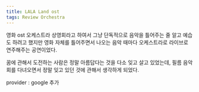 ```yaml
---
title: LALA Land ost
tags: Review Orchestra
---
```


영화 ost 오케스트라 상영회라고 하여서 그냥 단독적으로 음악을 틀어주는 줄 알고 예습도 하려고 했지만 영화 자체를 틀어주면서 나오는 음악 때마다 오케스트라로 라이브로 연주해주는 공연이었다.

꿈에 관해서 도전하는 사람은 정말 아름답다는 것을 다소 잊고 살고 있었는데, 필름 음악회를 다녀오면서 정말 잊고 있던 것에 관해서 생각하게 되었다.

provider : google 추가
